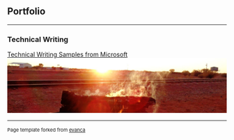 ## Portfolio

---

### Technical Writing

<a href="[https://www.figma.com/proto/DVXrEUDhLrxKgvPdE0a4rjhR/Baruch-College-Mobile-App?node-id=17%3A18%26scaling=scale-down](https://docs.google.com/document/d/1OkrdpzOHYtiKhhh9b7YlWwoWrG9OVYh_/edit?usp=sharing&ouid=106364078261999796800&rtpof=true&sd=true)" target="_blank">Technical Writing Samples from Microsoft</a>
<img src="images/fire.jpg?raw=true"/>

---
<p style="font-size:11px">Page template forked from <a href="https://github.com/evanca/quick-portfolio" target="_blank">evanca</a></p>
<!-- Remove above link if you don't want to attibute -->
